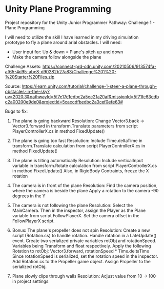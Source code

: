 # Unity Plane Programming
 
Project repository for the Unity Junior Programmer Pathway: Challenge 1 - Plane Programming

I will need to utilize the skill I have learned in my driving simulation prototype to fly a plane around arial obstacles. 
I will need:
 - User input for: Up & down = Plane's pitch up and down
 - Make the camera follow alongside the plane

 Challenge Assets: https://connect-prd-cdn.unity.com/20210506/913574fa-af65-4d95-abe8-d90282b27a83/Challenge%201%20-%20Starter%20Files.zip

 Source: https://learn.unity.com/tutorial/challenge-1-steer-a-plane-through-obstacles-in-the-sky?uv=2020.3&pathwayId=5f7e17e1edbc2a5ec21a20af&missionId=5f71fe63edbc2a00200e9de0&projectId=5caccdfbedbc2a3cef0efe63#

 Bugs to fix:

 1. The plane is going backward
 Resolution: 
 Change Vector3.back -> Vector3.forward in transform.Translate parameters from script PlayerControllerX.cs in method FixedUpdate()

 2. The plane is going too fast
 Resolution:
 Include Time.deltaTime in transform.Translate calculation from script PlayerControllerX.cs in method FixedUpdate()

 3. The plane is tilting automatically
 Resolution: 
 Include verticalInput variable in transform.Rotate calculation from script PlayerControllerX.cs in method FixedUpdate()
 Also, in RigidBody Contraints, freeze the X rotation

 4. The camera is in front of the plane
 Resolution:
 Find the camera position, where the camera is beside the plane
 Apply a rotation to the camera -90 degrees in the Y

 5. The camera is not following the plane
 Resolution:
 Select the MainCamera. Then in the inspector, assign the Player as the Plane variable from script FollowPlayerX.
 Set the camera offset in the FollowPlayerX script.

 6. Bonus: The plane's propeller does not spin
 Resolution:
 Create a new script (Rotation.cs) to handle rotation.
 Handle rotation in a LateUpdate() event. Create two serialized private variables rotObj and rotationSpeed. Variables being Transform and float respectively. Apply the following Rotation to rotObj:
 Vector3.forward, rotationSpeed * Time.deltaTime
 Since rotationSpeed is serialized, set the rotation speed in the inspector.
 Add Rotation.cs to the Propeller game object. Assign Propeller to the serialized rotObj.

 7. Plane slowly clips through walls
 Resolution:
 Adjust value from 10 -> 100 in project settings

